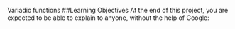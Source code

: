 Variadic functions
##Learning Objectives
At the end of this project, you are expected to be able to explain to anyone, without the help of Google:
